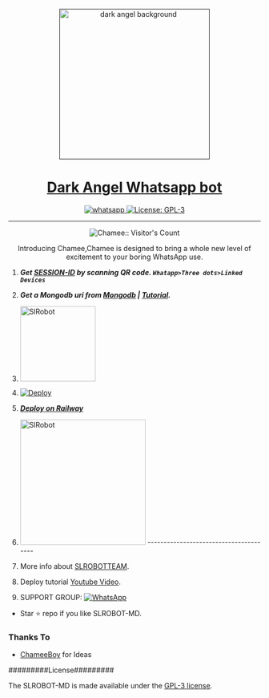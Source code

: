   <p align="center">  
  <a href="">
    <img alt="dark angel background" height="300" src="https://i.ibb.co/6tYcPZH/IMG-20230420-WA0055.jpg">
    <h1 align="center">Dark Angel Whatsapp bot</h1>
  </a>
</p>
   
<p align="center">

  <a aria-label="Join our chats" href="https://www.youtube.com/@YourPenPal" target="_blank">
    <img alt="whatsapp" src="https://img.shields.io/badge/Join Group-25D366?style=for-the-badge&logo=whatsapp&logoColor=white" />
  </a>
 
  <a aria-label="Dark Angel is free to use" href="Your details/blob/main/LICENCE" target="_blank">
    <img alt="License: GPL-3" src="https://badges.frapsoft.com/os/gpl/gpl.png?v=103)](https://opensource.org/licenses/GPL-3.0/" target="_blank" />
  </a>
</p>


---

<p align="center"><img src="https://profile-counter.glitch.me/{SamPandey001}/count.svg" alt="Chamee:: Visitor's Count" /></p>

  <p align="center"> Introducing Chamee,Chamee is designed to bring a whole new level of excitement to your boring WhatsApp use. </p>
 
1. ***Get [SESSION-ID](https://replit.com/@pasindusehan2/PasinduLk-Md?v=1/) by scanning QR code. `Whatapp>Three dots>Linked Devices`***
2.  ***Get a Mongodb uri from [Mongodb](https://www.youtube.com/watch?v=X_MqLUIhEeI&ab_channel=PsDelZap) | [Tutorial](https://www.youtube.com/watch?v=X_MqLUIhEeI&ab_channel=PsDelZap).***
3.  <a href="https://github.com/SlRobotTeam/New-bot-v1/fork"><img title="SlRobot" src="https://wac-cdn.atlassian.com/dam/jcr:8da54c66-2109-41df-af77-b575b30e2edc/Git@2x.png?cdnVersion=745" width="150"></a> 
4.  [![Deploy](https://www.herokucdn.com/deploy/button.svg)](https://dashboard.heroku.com/new?button-url=https%3A%2F%2Fgithub.com%2F&template=https%3A%2F%2Fgithub.com%2FSlRobotTeam%2FNew-bot-v1)
5.  ***[Deploy on Railway](https://www.youtube.com/watch?v=X_MqLUIhEeI&ab_channel=PsDelZapy)***
6.  <a href="https://studio.mogenius.com/studio/cloud-space/cloud-space-overview"><img title="SlRobot" src="https://studio.mogenius.com/assets/logos/logo-mogenius-logo-quer.svg" width="250"></a> 
*---------------------------------------*
10. More info about [SLROBOTTEAM](https://www.youtube.com/watch?v=X_MqLUIhEeI&ab_channel=PsDelZap).
11. Deploy tutorial [Youtube Video](https://www.youtube.com/watch?v=X_MqLUIhEeI&ab_channel=PsDelZap).

12. SUPPORT GROUP: <a href="https://chat.whatsapp.com/Fo5bT3lQSF53NfJp0u9BqJ"><img alt="WhatsApp" src="https://camo.githubusercontent.com/2157131829ac512183ee8f8b6c6f803688a4cc66a2e686602844e80478401a7c/68747470733a2f2f696d672e736869656c64732e696f2f62616467652f4a6f696e2047726f75702d3235443336363f7374796c653d666f722d7468652d6261646765266c6f676f3d7768617473617070266c6f676f436f6c6f723d7768697465"/></a>

- Star ⭐ repo if you like SLROBOT-MD.
### Thanks To

- [ChameeBoy](https://github.com/SlRobotTeam) for Ideas

#########License#########

The SLROBOT-MD is made available under the [GPL-3 license](https://github.com/SamPandey001/Secktor-Md/blob/main/LICENCE). 
